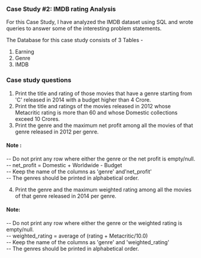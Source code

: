 ### Case Study #2: IMDB rating Analysis
For this Case Study, I have analyzed the IMDB dataset using SQL and wrote queries to answer some of the interesting problem statements.

The Database for this case study consists of 3 Tables -
1. Earning
2. Genre
3. IMDB

### Case study questions

1.  Print the title and rating of those movies that have a genre starting from 'C' released in 2014 with a budget higher than 4 Crore.
2. Print the title and ratings of the movies released in 2012 whose Metacritic rating is more than 60 and whose Domestic collections exceed 10 Crores.
3. Print the genre and the maximum net profit among all the movies of that genre released in 2012 per genre. 
#### Note :
-- Do not print any row where either the genre or the net profit is empty/null.\
-- net_profit = Domestic + Worldwide - Budget\
-- Keep the name of the columns as 'genre' and'net_profit'\
-- The genres should be printed in alphabetical order.

4. Print the genre and the maximum weighted rating among all the movies of that genre released in 2014 per genre.
#### Note:
-- Do not print any row where either the genre or the weighted rating is empty/null.\
-- weighted_rating = average of (rating + Metacritic/10.0)\
-- Keep the name of the columns as 'genre' and 'weighted_rating'\
-- The genres should be printed in alphabetical order.
